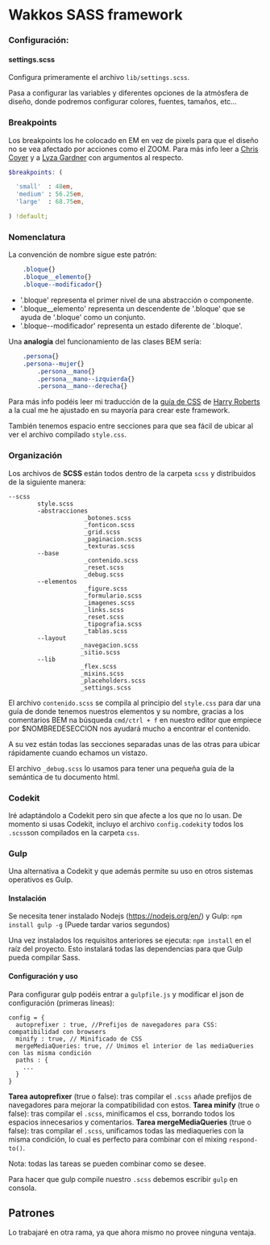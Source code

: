 # Wakkos SASS framework

### Configuración:

#### settings.scss
Configura primeramente el archivo `lib/settings.scss`.

Pasa a configurar las variables y diferentes opciones de la atmósfera de diseño,
donde podremos configurar colores, fuentes, tamaños, etc...

### Breakpoints
Los breakpoints los he colocado en EM en vez de pixels para que el diseño no se
vea afectado por acciones como el ZOOM. Para más info leer a
[Chris Coyer](http://css-tricks.com/why-ems/) y a [Lyza Gardner](http://blog.cloudfour.com/the-ems-have-it-proportional-media-queries-ftw/) con argumentos al respecto.

```scss
$breakpoints: (

  'small'  : 48em,
  'medium' : 56.25em,
  'large'  : 68.75em,

) !default;
```

### Nomenclatura
La convención de nombre sigue este patrón:
```css
    .bloque{}
    .bloque__elemento{}
    .bloque--modificador{}
```

* '.bloque' representa el primer nivel de una abstracción o componente.
* '.bloque__elemento' representa un descendente de '.bloque' que se ayuda de
'.bloque' como un conjunto.
* '.bloque--modificador' representa un estado diferente de '.bloque'.

Una **analogía** del funcionamiento de las clases BEM sería:
```css
    .persona{}
    .persona--mujer{}
        .persona__mano{}
        .persona__mano--izquierda{}
        .persona__mano--derecha{}
```

Para más info podéis leer mi traducción de la [guía de CSS](https://github.com/Wakkos/CSS-Guidelines) de [Harry Roberts](https://twitter.com/csswizardry)
a la cual me he ajustado en su mayoría para crear este framework.

También tenemos espacio entre secciones para que sea fácil de ubicar al ver el
archivo compilado `style.css`.

### Organización
Los archivos de **SCSS** están todos dentro de la carpeta `scss` y distribuidos
de la siguiente manera:

```
--scss
		style.scss
        -abstracciones
                     _botones.scss
                     _fonticon.scss
                     _grid.scss
                     _paginacion.scss
                     _texturas.scss
        --base
                     _contenido.scss
                     _reset.scss
                     _debug.scss
		--elementos
                     _figure.scss
                     _formulario.scss
                     _imagenes.scss
                     _links.scss
                     _reset.scss
                     _tipografia.scss
                     _tablas.scss
        --layout
        			_navegacion.scss
                    _sitio.scss
        --lib
                    _flex.scss
        			_mixins.scss
        			_placeholders.scss
        			_settings.scss
```

El archivo `contenido.scss` se compila al principio del `style.css` para dar una
guía de donde tenemos nuestros elementos y su nombre, gracias a los comentarios
BEM na búsqueda `cmd/ctrl + f` en nuestro editor que empiece por $NOMBREDESECCION
nos ayudará mucho a encontrar el contenido.

A su vez están todas las secciones separadas unas de las otras para ubicar rápidamente
 cuando echamos un vistazo.

El archivo `_debug.scss` lo usamos para tener una
pequeña guía de la semántica de tu documento html.


### Codekit
Iré adaptándolo a Codekit pero sin que afecte a los que no lo usan. De momento si
usas Codekit, incluyo el archivo `config.codekit`y todos los `.scss`son compilados
en la carpeta `css`.

### Gulp
Una alternativa a Codekit y que además permite su uso en otros sistemas operativos es Gulp.

#### Instalación
Se necesita tener instalado Nodejs (https://nodejs.org/en/) y Gulp:
`npm install gulp -g`
(Puede tardar varios segundos)

Una vez instalados los requisitos anteriores se ejecuta:
`npm install`
en el raíz del proyecto. Esto instalará todas las dependencias para que Gulp pueda compilar Sass.

#### Configuración y uso
Para configurar gulp podéis entrar a `gulpfile.js` y modificar el json de configuración (primeras líneas):
```
config = {
  autoprefixer : true, //Prefijos de navegadores para CSS: compatibilidad con browsers
  minify : true, // Minificado de CSS
  mergeMediaQueries: true, // Unimos el interior de las mediaQueries con las misma condición
  paths : {
    ...
  }
}
```
**Tarea autoprefixer** (true o false): tras compilar el `.scss` añade prefijos de navegadores para mejorar la compatibilidad con estos.
**Tarea minify** (true o false): tras compilar el `.scss`, minificamos el css, borrando todos los espacios innecesarios y comentarios.
**Tarea mergeMediaQueries** (true o false): tras compilar el `.scss`, unificamos todas las mediaqueries con la misma condición, lo cual es perfecto para combinar con el mixing `respond-to()`.

Nota: todas las tareas se pueden combinar como se desee.

Para hacer que gulp compile nuestro `.scss` debemos escribir `gulp` en consola.

## Patrones
Lo trabajaré en otra rama, ya que ahora mismo no provee ninguna ventaja.
